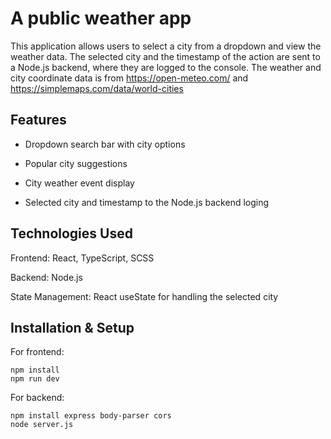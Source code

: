 # A public weather app

This application allows users to select a city from a dropdown and view the weather data. The selected city and the timestamp of the action are sent to a Node.js backend, where they are logged to the console. The weather and city coordinate data is from https://open-meteo.com/ and https://simplemaps.com/data/world-cities

## Features
- Dropdown search bar with city options

- Popular city suggestions

- City weather event display

- Selected city and timestamp to the Node.js backend loging

## Technologies Used
Frontend: React, TypeScript, SCSS

Backend: Node.js

State Management: React useState for handling the selected city

## Installation & Setup
For frontend:

```
npm install
npm run dev
```

For backend:
```
npm install express body-parser cors
node server.js
```
